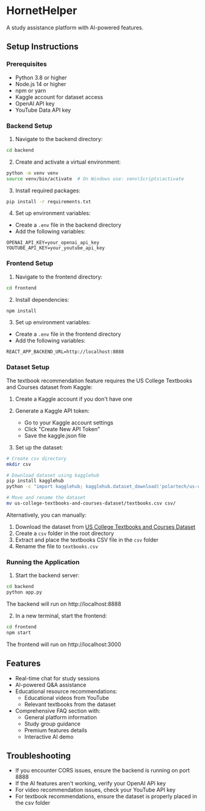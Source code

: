 # HornetHelper

A study assistance platform with AI-powered features.

## Setup Instructions

### Prerequisites
- Python 3.8 or higher
- Node.js 14 or higher
- npm or yarn
- Kaggle account for dataset access
- OpenAI API key
- YouTube Data API key

### Backend Setup

1. Navigate to the backend directory:
```bash
cd backend
```

2. Create and activate a virtual environment:
```bash
python -m venv venv
source venv/bin/activate  # On Windows use: venv\Scripts\activate
```

3. Install required packages:
```bash
pip install -r requirements.txt
```

4. Set up environment variables:
- Create a `.env` file in the backend directory
- Add the following variables:
```
OPENAI_API_KEY=your_openai_api_key
YOUTUBE_API_KEY=your_youtube_api_key
```

### Frontend Setup

1. Navigate to the frontend directory:
```bash
cd frontend
```

2. Install dependencies:
```bash
npm install
```

3. Set up environment variables:
- Create a `.env` file in the frontend directory
- Add the following variables:
```
REACT_APP_BACKEND_URL=http://localhost:8888
```

### Dataset Setup

The textbook recommendation feature requires the US College Textbooks and Courses dataset from Kaggle:

1. Create a Kaggle account if you don't have one
2. Generate a Kaggle API token:
   - Go to your Kaggle account settings
   - Click "Create New API Token"
   - Save the kaggle.json file

3. Set up the dataset:
```bash
# Create csv directory
mkdir csv

# Download dataset using kagglehub
pip install kagglehub
python -c "import kagglehub; kagglehub.dataset_download('polartech/us-college-textbooks-and-courses-dataset')"

# Move and rename the dataset
mv us-college-textbooks-and-courses-dataset/textbooks.csv csv/
```

Alternatively, you can manually:
1. Download the dataset from [US College Textbooks and Courses Dataset](https://www.kaggle.com/datasets/polartech/us-college-textbooks-and-courses-dataset)
2. Create a `csv` folder in the root directory
3. Extract and place the textbooks CSV file in the `csv` folder
4. Rename the file to `textbooks.csv`

### Running the Application

1. Start the backend server:
```bash
cd backend
python app.py
```
The backend will run on http://localhost:8888

2. In a new terminal, start the frontend:
```bash
cd frontend
npm start
```
The frontend will run on http://localhost:3000

## Features

- Real-time chat for study sessions
- AI-powered Q&A assistance
- Educational resource recommendations:
  - Educational videos from YouTube
  - Relevant textbooks from the dataset
- Comprehensive FAQ section with:
  - General platform information
  - Study group guidance
  - Premium features details
  - Interactive AI demo

## Troubleshooting

- If you encounter CORS issues, ensure the backend is running on port 8888
- If the AI features aren't working, verify your OpenAI API key
- For video recommendation issues, check your YouTube API key
- For textbook recommendations, ensure the dataset is properly placed in the csv folder
